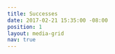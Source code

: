 ```yaml
---
title: Successes
date: 2017-02-21 15:35:00 -08:00
position: 1
layout: media-grid
nav: true
---
```


